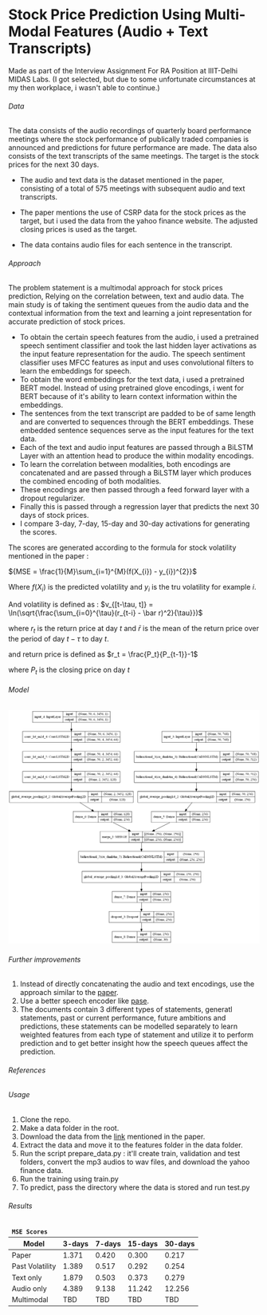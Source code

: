 # Stock Price Prediction Using Multi-Modal Features (Audio + Text Transcripts)
Made as part of the Interview Assignment For RA Position at IIIT-Delhi MIDAS Labs.
(I got selected, but due to some unfortunate circumstances at my then workplace, i wasn't able to continue.)

###### Data
The data consists of the audio recordings of quarterly board performance meetings where the stock performance of publically traded companies is announced and predictions for future performance are made. The data also consists of the text transcripts of the same meetings. The target is the stock prices for the next 30 days.

* The audio and text data is the dataset mentioned in the paper, consisting of a total of 575 meetings with subsequent audio and text transcripts.

* The paper mentions the use of CSRP data for the stock prices as the target, but i used the data from the yahoo finance website. The adjusted closing prices is used as the target.

* The data contains audio files for each sentence in the transcript.


###### Approach

The problem statement is a multimodal approach for stock prices prediction, Relying on the correlation between, text and audio data. The main study is of taking the sentiment queues from the audio data and the contextual information from the text and learning a joint representation for accurate prediction of stock prices.

* To obtain the certain speech features from the audio, i used a pretrained speech sentiment classifier and took the last hidden layer activations as the input feature representation for the audio. The speech sentiment classifier uses MFCC features as input and uses convolutional filters to learn the embeddings for speech.
* To obtain the word embeddings for the text data, i used a pretrained BERT model. Instead of using pretrained glove encodings, i went for BERT because of it's ability to learn context information within the embeddings.
* The sentences from the text transcript are padded to be of same length and are converted to sequences through the BERT embeddings. These embedded sentence sequences serve as the input features for the text data.
 * Each of the text and audio input features are passed through a BiLSTM Layer with an attention head to produce the within modality encodings.
 * To learn the correlation between modalities, both encodings are concatenated and are passed through a BiLSTM layer which produces the combined encoding of both modalities.
 * These encodings are then passed through a feed forward layer with a dropout regularizer.
 * Finally this is passed through a regression layer that predicts the next 30 days of stock prices.
 * I compare 3-day, 7-day, 15-day and 30-day activations for generating the scores.

The scores are generated according to the formula for stock volatility mentioned in the paper :

${MSE = \frac{1}{M}\sum_{i=1}^{M}(f(X_{i}) - y_{i})^{2}}$

Where $f(X_i)$ is the predicted volatility and $y_i$ is the tru volatility for example $i$.

And volatility is defined as :
$v_{[t-\tau, t]} = \ln(\sqrt{\frac{\sum_{i=0}^{\tau}(r_{t-i} - \bar r)^2}{\tau}})$


where $r_t$ is the return price at day $t$ and $\bar r$ is the mean of the return price over the period of day $t − τ$ to day $t$.

and return price is defined as $r_t = \frac{P_t}{P_{t-1}}-1$

where $P_t$ is the closing price on day $t$

###### Model
<img src='./assign/model_images/speech_encoder.pngtxt_enc.pngassign.png' alt='model architecture' />

###### Further improvements
1. Instead of directly concatenating the audio and text encodings, use the approach similar to the [paper](https://arxiv.org/pdf/1911.05544.pdf).
2. Use a better speech encoder like [pase](https://arxiv.org/abs/1904.03416).
3. The documents contain 3 different types of statements, generatl statements, past or current performance, future ambitions and predictions, these statements can be modelled separately to learn weighted features from each type of statement and utilize it to perform prediction and to get better insight how the speech queues affect the prediction.
###### References
###### Usage
1. Clone the repo.
2. Make a data folder in the root.
1. Download the data from the [link](https://drive.google.com/file/d/15wtWZvSJicF_Ur2V45lCyCjNJQ7QfXth/view) mentioned in the paper.
2. Extract the data and move it to the features folder in the data folder.
3. Run the script prepare_data.py : it'll create train, validation and test folders, convert the mp3 audios to wav files, and download the yahoo finance data.
4. Run the training using train.py
5. To predict, pass the directory where the data is stored and run test.py

###### Results
<table><thead>
<tr>
<td colspan=5><code class="prettyprint"><b>MSE Scores</b></code></td>
</tr>
<tr>
<th>Model</th>
<th>3-days</th>
<th>7-days</th>
<th>15-days</th>
<th>30-days</th>
</tr>
</thead><tbody>
<tr>
<td>Paper</td>
<td>1.371</td>
<td>0.420</td>
<td>0.300</td>
<td>0.217</td>
</tr>
<tr>
<td>Past Volatility</td>
<td>1.389</td>
<td>0.517</td>
<td>0.292</td>
<td>0.254</td>
</tr>
<tr>
<td>Text only</td>
<td>1.879</td>
<td>0.503</td>
<td>0.373</td>
<td>0.279</td>
</tr>
<tr>
<td>Audio only</td>
<td>4.389</td>
<td>9.138</td>
<td>11.242</td>
<td>12.256</td>
</tr>
<tr>
<td>Multimodal</td>
<td>TBD</td>
<td>TBD</td>
<td>TBD</td>
<td>TBD</td>
</tr>
</table>
